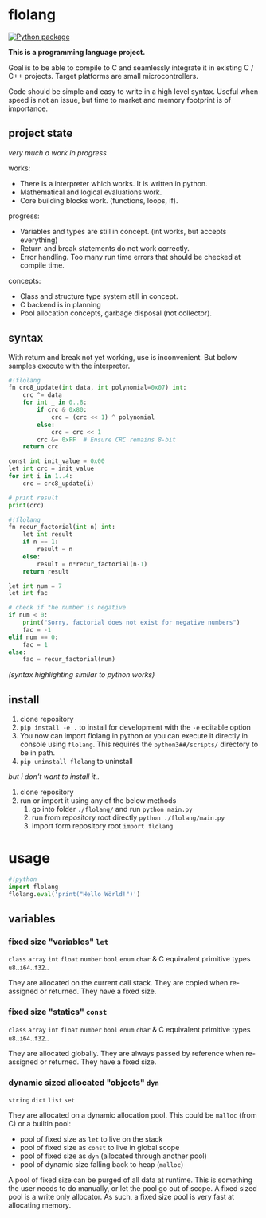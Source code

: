 # flolang

[![Python package](https://github.com/ftobler/flolang/actions/workflows/python-package.yml/badge.svg)](https://github.com/ftobler/flolang/actions/workflows/python-package.yml)

**This is a programming language project.**

Goal is to be able to compile to C and seamlessly integrate it in existing C / C++ projects. Target platforms are small microcontrollers.

Code should be simple and easy to write in a high level syntax. Useful when speed is not an issue, but time to market and memory footprint is of importance.

## project state

*very much a work in progress*

works:
* There is a interpreter which works. It is written in python.
* Mathematical and logical evaluations work.
* Core building blocks work. (functions, loops, if).

progress:
* Variables and types are still in concept. (int works, but accepts everything)
* Return and break statements do not work correctly.
* Error handling. Too many run time errors that should be checked at compile time.

concepts:
* Class and structure type system still in concept.
* C backend is in planning
* Pool allocation concepts, garbage disposal (not collector).


## syntax

With return and break not yet working, use is inconvenient. But below samples execute with the interpreter.
```python
#!flolang
fn crc8_update(int data, int polynomial=0x07) int:
    crc ^= data
    for int _ in 0..8:
        if crc & 0x80:
            crc = (crc << 1) ^ polynomial
        else:
            crc = crc << 1
        crc &= 0xFF  # Ensure CRC remains 8-bit
    return crc

const int init_value = 0x00
let int crc = init_value
for int i in 1..4:
    crc = crc8_update(i)

# print result
print(crc)
```

```python
#!flolang
fn recur_factorial(int n) int:
    let int result
    if n == 1:
        result = n
    else:
        result = n*recur_factorial(n-1)
    return result

let int num = 7
let int fac

# check if the number is negative
if num < 0:
    print("Sorry, factorial does not exist for negative numbers")
    fac = -1
elif num == 0:
    fac = 1
else:
    fac = recur_factorial(num)
```
*(syntax highlighting similar to python works)*

## install

1. clone repository
2. `pip install -e .` to install for development with the `-e` editable option
3. You now can import flolang in python or you can execute it directly in console using `flolang`. This requires the `python3##/scripts/` directory to be in path.
4. `pip uninstall flolang` to uninstall

*but i don't want to install it..*

1. clone repository
2. run or import it using any of the below methods
    1. go into folder `./flolang/` and run `python main.py`
    2. run from repository root directly `python ./flolang/main.py`
    3. import form repository root `import flolang`

# usage

```python
#!python
import flolang
flolang.eval('print("Hello Wörld!")')
```

## variables

### fixed size "variables" `let`
`class` `array` `int` `float` `number` `bool` `enum` `char` & C equivalent primitive types `u8`..`i64`..`f32`..

They are allocated on the current call stack. They are copied when re-assigned or returned. They have a fixed size.

### fixed size "statics" `const`
`class` `array` `int` `float` `number` `bool` `enum` `char` & C equivalent primitive types `u8`..`i64`..`f32`..

They are allocated globally. They are always passed by reference when re-assigned or returned. They have a fixed size.

### dynamic sized allocated "objects" `dyn`
`string` `dict` `list` `set`

They are allocated on a dynamic allocation pool. This could be `malloc` (from C) or a builtin pool:
 * pool of fixed size as `let` to live on the stack
 * pool of fixed size as `const` to live in global scope
 * pool of fixed size as `dyn` (allocated through another pool)
 * pool of dynamic size falling back to heap (`malloc`)

 A pool of fixed size can be purged of all data at runtime. This is something the user needs to do manually, or let the pool go out of scope. A fixed sized pool is a write only allocator. As such, a fixed size pool is very fast at allocating memory.
